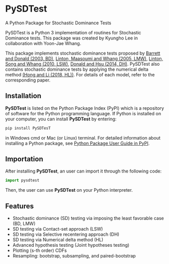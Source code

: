 # PySDTest

 A Python Package for Stochastic Dominance Tests

PySDTest is a Python 3 implementation of routines for Stochastic Dominance tests. This package was created by Kyungho Lee in collaboration with Yoon-Jae Whang.

This package implements stochastic dominance tests proposed by [Barrett and Donald (2003, BD)](https://doi.org/10.1111/1468-0262.00390), [Linton, Maasoumi and Whang (2005, LMW)](https://ideas.repec.org/a/oup/restud/v72y2005i3p735-765.html), [Linton, Song and Whang (2010, LSW)](https://econpapers.repec.org/article/eeeeconom/v_3a154_3ay_3a2010_3ai_3a2_3ap_3a186-202.htm), [Donald and Hsu (2014, DH)](https://www.tandfonline.com/doi/full/10.1080/07474938.2013.833813). PySDTest also contains stochastic dominance tests by applying the numerical delta method [(Hong and Li (2018, HL))](https://www.sciencedirect.com/science/article/abs/pii/S0304407618300988.html). For details of each model, refer to the corresponding paper. 

## Installation

**PySDTest** is listed on the Python Package Index (PyPI) which is a repository of software for the Python programming language. If Python is installed on your computer, you can install **PySDTest** by entering:

```python
pip install PySDTesT
```

in Windows cmd or Mac (or Linux) terminal. For detailed information about installing a Python package, see [Python Package User Guide in PyPI](https://packaging.python.org/tutorials/installing-packages/).

## Importation

After installing **PySDTest**, an user can import it through the following code:

```python
import pysdtest
```

Then, the user can use **PySDTest** on your Python interpreter.

## Features

- Stochastic dominance (SD) testing via imposing the least favorable case (BD, LMW)
- SD testing via Contact-set approach (LSW)
- SD testing via Selective recentering approach (DH)
- SD testing via Numerical delta method (HL)
- Advanced hypothesis testing (Joint hypotheses testing)
- Plotting (s-th order) CDFs
- Resampling: bootstrap, subsampling, and paired-bootstrap
